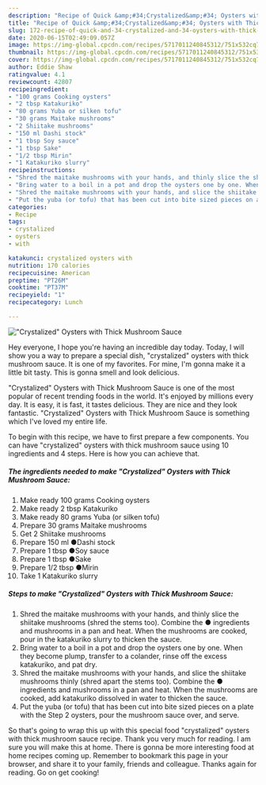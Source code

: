 ```yaml
---
description: "Recipe of Quick &amp;#34;Crystalized&amp;#34; Oysters with Thick Mushroom Sauce"
title: "Recipe of Quick &amp;#34;Crystalized&amp;#34; Oysters with Thick Mushroom Sauce"
slug: 172-recipe-of-quick-and-34-crystalized-and-34-oysters-with-thick-mushroom-sauce
date: 2020-06-15T02:49:09.057Z
image: https://img-global.cpcdn.com/recipes/5717011240845312/751x532cq70/crystalized-oysters-with-thick-mushroom-sauce-recipe-main-photo.jpg
thumbnail: https://img-global.cpcdn.com/recipes/5717011240845312/751x532cq70/crystalized-oysters-with-thick-mushroom-sauce-recipe-main-photo.jpg
cover: https://img-global.cpcdn.com/recipes/5717011240845312/751x532cq70/crystalized-oysters-with-thick-mushroom-sauce-recipe-main-photo.jpg
author: Eddie Shaw
ratingvalue: 4.1
reviewcount: 42807
recipeingredient:
- "100 grams Cooking oysters"
- "2 tbsp Katakuriko"
- "80 grams Yuba or silken tofu"
- "30 grams Maitake mushrooms"
- "2 Shiitake mushrooms"
- "150 ml Dashi stock"
- "1 tbsp Soy sauce"
- "1 tbsp Sake"
- "1/2 tbsp Mirin"
- "1 Katakuriko slurry"
recipeinstructions:
- "Shred the maitake mushrooms with your hands, and thinly slice the shiitake mushrooms (shred the stems too). Combine the ● ingredients and mushrooms in a pan and heat. When the mushrooms are cooked, pour in the katakuriko slurry to thicken the sauce."
- "Bring water to a boil in a pot and drop the oysters one by one. When they become plump, transfer to a colander, rinse off the excess katakuriko, and pat dry."
- "Shred the maitake mushrooms with your hands, and slice the shiitake mushrooms thinly (shred apart the stems too). Combine the ● ingredients and mushrooms in a pan and heat. When the mushrooms are cooked, add katakuriko dissolved in water to thicken the sauce."
- "Put the yuba (or tofu) that has been cut into bite sized pieces on a plate with the Step 2 oysters, pour the mushroom sauce over, and serve."
categories:
- Recipe
tags:
- crystalized
- oysters
- with

katakunci: crystalized oysters with 
nutrition: 170 calories
recipecuisine: American
preptime: "PT26M"
cooktime: "PT37M"
recipeyield: "1"
recipecategory: Lunch

---
```



![&#34;Crystalized&#34; Oysters with Thick Mushroom Sauce](https://img-global.cpcdn.com/recipes/5717011240845312/751x532cq70/crystalized-oysters-with-thick-mushroom-sauce-recipe-main-photo.jpg)

Hey everyone, I hope you're having an incredible day today. Today, I will show you a way to prepare a special dish, &#34;crystalized&#34; oysters with thick mushroom sauce. It is one of my favorites. For mine, I'm gonna make it a little bit tasty. This is gonna smell and look delicious.



&#34;Crystalized&#34; Oysters with Thick Mushroom Sauce is one of the most popular of recent trending foods in the world. It's enjoyed by millions every day. It is easy, it is fast, it tastes delicious. They are nice and they look fantastic. &#34;Crystalized&#34; Oysters with Thick Mushroom Sauce is something which I've loved my entire life.


To begin with this recipe, we have to first prepare a few components. You can have &#34;crystalized&#34; oysters with thick mushroom sauce using 10 ingredients and 4 steps. Here is how you can achieve that.

<!--inarticleads1-->

##### The ingredients needed to make &#34;Crystalized&#34; Oysters with Thick Mushroom Sauce:

1. Make ready 100 grams Cooking oysters
1. Make ready 2 tbsp Katakuriko
1. Make ready 80 grams Yuba (or silken tofu)
1. Prepare 30 grams Maitake mushrooms
1. Get 2 Shiitake mushrooms
1. Prepare 150 ml ●Dashi stock
1. Prepare 1 tbsp ●Soy sauce
1. Prepare 1 tbsp ●Sake
1. Prepare 1/2 tbsp ●Mirin
1. Take 1 Katakuriko slurry




<!--inarticleads2-->

##### Steps to make &#34;Crystalized&#34; Oysters with Thick Mushroom Sauce:

1. Shred the maitake mushrooms with your hands, and thinly slice the shiitake mushrooms (shred the stems too). Combine the ● ingredients and mushrooms in a pan and heat. When the mushrooms are cooked, pour in the katakuriko slurry to thicken the sauce.
1. Bring water to a boil in a pot and drop the oysters one by one. When they become plump, transfer to a colander, rinse off the excess katakuriko, and pat dry.
1. Shred the maitake mushrooms with your hands, and slice the shiitake mushrooms thinly (shred apart the stems too). Combine the ● ingredients and mushrooms in a pan and heat. When the mushrooms are cooked, add katakuriko dissolved in water to thicken the sauce.
1. Put the yuba (or tofu) that has been cut into bite sized pieces on a plate with the Step 2 oysters, pour the mushroom sauce over, and serve.




So that's going to wrap this up with this special food &#34;crystalized&#34; oysters with thick mushroom sauce recipe. Thank you very much for reading. I am sure you will make this at home. There is gonna be more interesting food at home recipes coming up. Remember to bookmark this page in your browser, and share it to your family, friends and colleague. Thanks again for reading. Go on get cooking!
